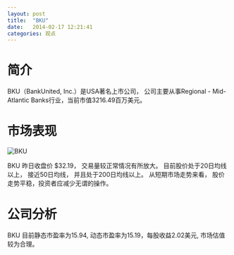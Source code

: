 ```yaml
---
layout: post
title:  "BKU"
date:   2014-02-17 12:21:41
categories: 观点
---
```


# 简介
BKU（BankUnited, Inc.）是USA著名上市公司，
公司主要从事Regional - Mid-Atlantic Banks行业，当前市值3216.49百万美元。

# 市场表现

![BKU](http://finviz.com/chart.ashx?t=BKU&ty=c&ta=1&p=d&s=l)

BKU 昨日收盘价 $32.19，
交易量较正常情况有所放大。
目前股价处于20日均线以上，
接近50日均线，
并且处于200日均线以上。
从短期市场走势来看，
股价走势平稳，投资者应减少无谓的操作。

# 公司分析
BKU 目前静态市盈率为15.94, 动态市盈率为15.19，每股收益2.02美元,
市场估值较为合理。
